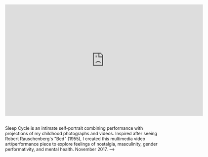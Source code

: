 <!-- ---
layout: content
title:  Sleep Cycle
preview: \assets\img\sleep-thumbnail.png
section: portfolio
permalink: /sleep-cycle
---

<!-- <div style="padding:56.31% 0 0 0;position:relative;"><iframe src="https://player.vimeo.com/video/326200777" style="position:absolute;top:0;left:0;width:100%;height:100%;" frameborder="0" allow="autoplay; fullscreen" allowfullscreen></iframe></div><script src="https://player.vimeo.com/api/player.js"></script> -->

<!-- <img src="assets\img\CybermimeticsPoster.jpg" alt="Event Poster"> -->

<p align="center"><iframe src="https://player.vimeo.com/video/242810116" width="640" height="360" frameborder="0" allow="autoplay; fullscreen; picture-in-picture" allowfullscreen></iframe></p>

<br>
Sleep Cycle is an intimate self-portrait combining performance with projections of my childhood photographs and videos. Inspired after seeing Robert Rauschenberg's "Bed" (1955), I created this multimedia video art/performance piece to explore feelings of nostalgia, masculinity, gender performativity, and mental health. November 2017. -->
